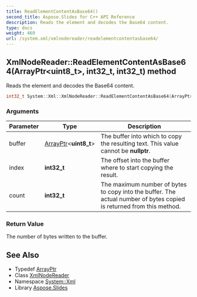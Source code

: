 ```yaml
---
title: ReadElementContentAsBase64()
second_title: Aspose.Slides for C++ API Reference
description: Reads the element and decodes the Base64 content.
type: docs
weight: 469
url: /system.xml/xmlnodereader/readelementcontentasbase64/
---
```

## XmlNodeReader::ReadElementContentAsBase64(ArrayPtr\<uint8_t\>, int32_t, int32_t) method


Reads the element and decodes the Base64 content.

```cpp
int32_t System::Xml::XmlNodeReader::ReadElementContentAsBase64(ArrayPtr<uint8_t> buffer, int32_t index, int32_t count) override
```


### Arguments

| Parameter | Type | Description |
| --- | --- | --- |
| buffer | [ArrayPtr](../../../system/arrayptr/)\<**uint8_t**\> | The buffer into which to copy the resulting text. This value cannot be **nullptr**. |
| index | **int32_t** | The offset into the buffer where to start copying the result. |
| count | **int32_t** | The maximum number of bytes to copy into the buffer. The actual number of bytes copied is returned from this method. |

### Return Value

The number of bytes written to the buffer.

## See Also

* Typedef [ArrayPtr](../../../system/arrayptr/)
* Class [XmlNodeReader](../)
* Namespace [System::Xml](../../)
* Library [Aspose.Slides](../../../)